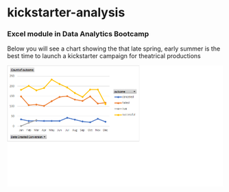 # kickstarter-analysis
### Excel module in Data Analytics Bootcamp

Below you will see a chart showing the that late spring, early summer is the best time to launch a kickstarter campaign for theatrical productions

![](LaunchDateChartMODULE.png)
